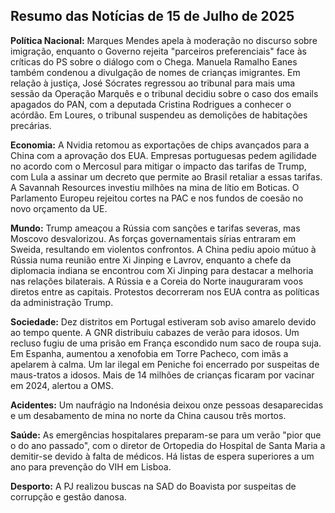 ## Resumo das Notícias de 15 de Julho de 2025

**Política Nacional:** Marques Mendes apela à moderação no discurso sobre imigração, enquanto o Governo rejeita "parceiros preferenciais" face às críticas do PS sobre o diálogo com o Chega. Manuela Ramalho Eanes também condenou a divulgação de nomes de crianças imigrantes. Em relação à justiça, José Sócrates regressou ao tribunal para mais uma sessão da Operação Marquês e o tribunal decidiu sobre o caso dos emails apagados do PAN, com a deputada Cristina Rodrigues a conhecer o acórdão. Em Loures, o tribunal suspendeu as demolições de habitações precárias.

**Economia:** A Nvidia retomou as exportações de chips avançados para a China com a aprovação dos EUA. Empresas portuguesas pedem agilidade no acordo com o Mercosul para mitigar o impacto das tarifas de Trump, com Lula a assinar um decreto que permite ao Brasil retaliar a essas tarifas. A Savannah Resources investiu milhões na mina de lítio em Boticas. O Parlamento Europeu rejeitou cortes na PAC e nos fundos de coesão no novo orçamento da UE.

**Mundo:** Trump ameaçou a Rússia com sanções e tarifas severas, mas Moscovo desvalorizou. As forças governamentais sírias entraram em Sweida, resultando em violentos confrontos. A China pediu apoio mútuo à Rússia numa reunião entre Xi Jinping e Lavrov, enquanto a chefe da diplomacia indiana se encontrou com Xi Jinping para destacar a melhoria nas relações bilaterais. A Rússia e a Coreia do Norte inauguraram voos diretos entre as capitais. Protestos decorreram nos EUA contra as políticas da administração Trump.

**Sociedade:** Dez distritos em Portugal estiveram sob aviso amarelo devido ao tempo quente. A GNR distribuiu cabazes de verão para idosos. Um recluso fugiu de uma prisão em França escondido num saco de roupa suja. Em Espanha, aumentou a xenofobia em Torre Pacheco, com imãs a apelarem à calma. Um lar ilegal em Peniche foi encerrado por suspeitas de maus-tratos a idosos. Mais de 14 milhões de crianças ficaram por vacinar em 2024, alertou a OMS.

**Acidentes:** Um naufrágio na Indonésia deixou onze pessoas desaparecidas e um desabamento de mina no norte da China causou três mortos.

**Saúde:**  As emergências hospitalares preparam-se para um verão "pior que o do ano passado", com o diretor de Ortopedia do Hospital de Santa Maria a demitir-se devido à falta de médicos. Há listas de espera superiores a um ano para prevenção do VIH em Lisboa.

**Desporto:** A PJ realizou buscas na SAD do Boavista por suspeitas de corrupção e gestão danosa.

